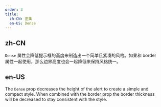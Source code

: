 ```yaml
---
order: 3
title:
  zh-CN: 密集
  en-US: Dense
---
```


## zh-CN

`Dense` 属性会降低提示框的高度来制造出一个简单且紧凑的风格。如果和 border 属性一起使用，那么边界高度也会一起降低来保持风格统一。

## en-US

The `Dense` prop decreases the height of the alert to create a simple and compact style. When combined with the border prop the border thickness will be decreased to stay consistent with the style.


